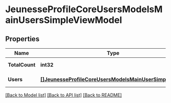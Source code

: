 # JeunesseProfileCoreUsersModelsMainUsersSimpleViewModel

## Properties
Name | Type | Description | Notes
------------ | ------------- | ------------- | -------------
**TotalCount** | **int32** |  | [default to null]
**Users** | [**[]JeunesseProfileCoreUsersModelsMainUserSimpleModel**](Jeunesse.Profile.Core.Users.Models.MainUserSimpleModel.md) |  | [default to null]

[[Back to Model list]](../README.md#documentation-for-models) [[Back to API list]](../README.md#documentation-for-api-endpoints) [[Back to README]](../README.md)


